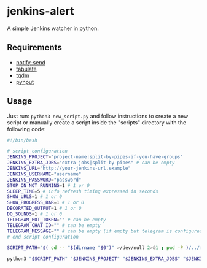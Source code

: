# jenkins-alert

A simple Jenkins watcher in python.

## Requirements

- [notify-send](https://ss64.com/bash/notify-send.html "notify-send")
- [tabulate](https://pypi.org/project/tabulate/ "tabulate")
- [tqdm](https://tqdm.github.io "tqdm")
- [pynput](https://pypi.org/project/pynput/ "pynput")

## Usage

Just run: ```python3 new_script.py``` and follow instructions to create a new script or manually create a script inside the "scripts" directory with the following code:

```bash
#!/bin/bash

# script configuration
JENKINS_PROJECT="project-name|split-by-pipes-if-you-have-groups"
JENKINS_EXTRA_JOBS="extra-jobs|split-by-pipes" # can be empty
JENKINS_URL="http://your-jenkins-url.example"
JENKINS_USERNAME="username"
JENKINS_PASSWORD="password"
STOP_ON_NOT_RUNNING=1 # 1 or 0
SLEEP_TIME=5 # info refresh timing expressed in seconds
SHOW_URLS=1 # 1 or 0
SHOW_PROGRESS_BAR=1 # 1 or 0
DECORATED_OUTPUT=1 # 1 or 0
DO_SOUNDS=1 # 1 or 0
TELEGRAM_BOT_TOKEN="" # can be empty
TELEGRAM_CHAT_ID="" # can be empty
TELEGRAM_MESSAGE="" # can be empty (if empty but telegram is configured, will be used a standard message)
# end script configuration

SCRIPT_PATH="$( cd -- "$(dirname "$0")" >/dev/null 2>&1 ; pwd -P )/../main.py"

python3 "$SCRIPT_PATH" "$JENKINS_PROJECT" "$JENKINS_EXTRA_JOBS" "$JENKINS_URL" "$JENKINS_USERNAME" "$JENKINS_PASSWORD" $SLEEP_TIME $SHOW_URLS "$TELEGRAM_BOT_TOKEN" "$TELEGRAM_CHAT_ID" "$TELEGRAM_MESSAGE" $DECORATED_OUTPUT $STOP_ON_NOT_RUNNING $SHOW_PROGRESS_BAR $DO_SOUNDS
```
